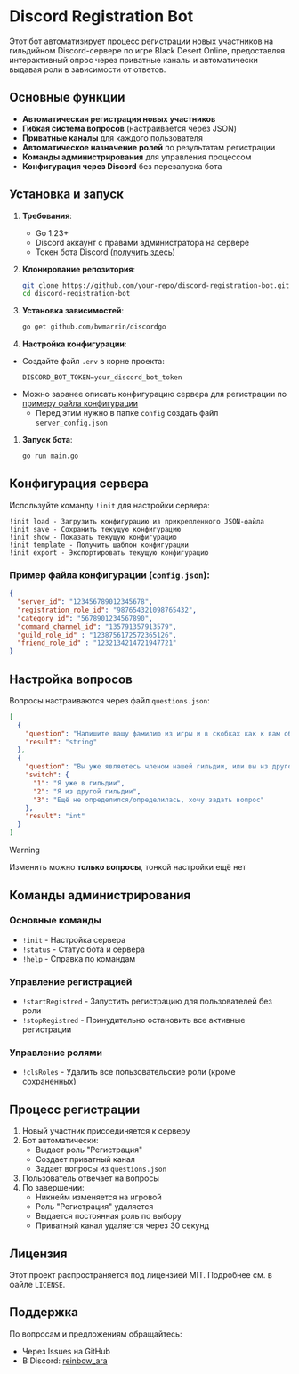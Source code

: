 # Discord Registration Bot

Этот бот автоматизирует процесс регистрации новых участников на гильдийном Discord-сервере по игре Black Desert Online, предоставляя интерактивный опрос через приватные каналы и автоматически выдавая роли в зависимости от ответов.

## Основные функции

- **Автоматическая регистрация новых участников**
- **Гибкая система вопросов** (настраивается через JSON)
- **Приватные каналы** для каждого пользователя
- **Автоматическое назначение ролей** по результатам регистрации
- **Команды администрирования** для управления процессом
- **Конфигурация через Discord** без перезапуска бота

## Установка и запуск

1. **Требования**:
   - Go 1.23+
   - Discord аккаунт с правами администратора на сервере
   - Токен бота Discord ([получить здесь](https://discord.com/developers/applications))

2. **Клонирование репозитория**:
   ```bash
   git clone https://github.com/your-repo/discord-registration-bot.git
   cd discord-registration-bot
   ```

3. **Установка зависимостей**:
   ```bash
   go get github.com/bwmarrin/discordgo
   ```

4. **Настройка конфигурации**:
- Создайте файл `.env` в корне проекта:
     ```
     DISCORD_BOT_TOKEN=your_discord_bot_token
     ```
- Можно заранее описать конфигурацию сервера для регистрации по [примеру файла конфигурации](#пример-файла-конфигурации-configjson)
  - Перед этим нужно в папке `config` создать файл `server_config.json`
1. **Запуск бота**:
   ```bash
   go run main.go
   ```

## Конфигурация сервера

Используйте команду `!init` для настройки сервера:

```
!init load - Загрузить конфигурацию из прикрепленного JSON-файла
!init save - Сохранить текущую конфигурацию
!init show - Показать текущую конфигурацию
!init template - Получить шаблон конфигурации
!init export - Экспортировать текущую конфигурацию
```

### Пример файла конфигурации (`config.json`):
```json
{
  "server_id": "123456789012345678",
  "registration_role_id": "987654321098765432",
  "category_id": "5678901234567890",
  "command_channel_id": "135791357913579",
  "guild_role_id" : "1238756172572365126",
  "friend_role_id" : "1232134214721947721"
}
```

## Настройка вопросов

Вопросы настраиваются через файл `questions.json`:

```json
[
  {
    "question": "Напишите вашу фамилию из игры и в скобках как к вам обращаться (пример: `Nikiwaru (Роман)`)",
    "result": "string"
  },
  {
    "question": "Вы уже являетесь членом нашей гильдии, или вы из другой гильдии для найма, или вы собираетесь к нам, но у вас есть вопросы?",
    "switch": {
      "1": "Я уже в гильдии",
      "2": "Я из другой гильдии",
      "3": "Ещё не определился/определилась, хочу задать вопрос"
    },
    "result": "int"
  }
]
```
> [!Warning]
> Изменить можно **только вопросы**, тонкой настройки ещё нет
## Команды администрирования

### Основные команды
- `!init` - Настройка сервера
- `!status` - Статус бота и сервера
- `!help` - Справка по командам

### Управление регистрацией
- `!startRegistred` - Запустить регистрацию для пользователей без роли
- `!stopRegistred` - Принудительно остановить все активные регистрации

### Управление ролями
- `!clsRoles` - Удалить все пользовательские роли (кроме сохраненных)

## Процесс регистрации

1. Новый участник присоединяется к серверу
2. Бот автоматически:
   - Выдает роль "Регистрация"
   - Создает приватный канал
   - Задает вопросы из `questions.json`
3. Пользователь отвечает на вопросы
4. По завершении:
   - Никнейм изменяется на игровой
   - Роль "Регистрация" удаляется
   - Выдается постоянная роль по выбору
   - Приватный канал удаляется через 30 секунд

## Лицензия

Этот проект распространяется под лицензией MIT. Подробнее см. в файле `LICENSE`.

## Поддержка

По вопросам и предложениям обращайтесь:
- Через Issues на GitHub
- В Discord: [reinbow_ara](https://discord.com/users/302859679929729024)